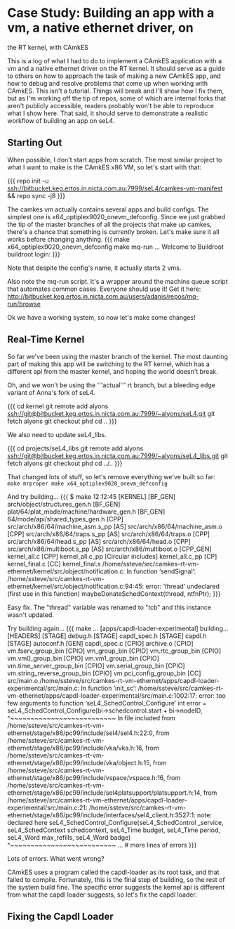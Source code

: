 # Case Study: Building an app with a vm, a native ethernet driver, on
the RT kernel, with CAmkES


This is a log of what I had to do to implement a CAmkES application with
a vm and a native ethernet driver on the RT kernel. It should serve as a
guide to others on how to approach the task of making a new CAmkES app,
and how to debug and resolve problems that come up when working with
CAmkES. This isn't a tutorial. Things will break and I'll show how I fix
them, but as I'm working off the tip of repos, some of which are
internal forks that aren't publicly accessible, readers probably won't
be able to reproduce what I show here. That said, it should serve to
demonstrate a realistic workflow of building an app on seL4.

## Starting Out


When possible, I don't start apps from scratch. The most similar project
to what I want to make is the CAmkES x86 VM, so let's start with that:

{{{ repo init -u
<ssh://bitbucket.keg.ertos.in.nicta.com.au:7999/seL4/camkes-vm-manifest>
&& repo sync -j8 }}}

The camkes vm actually contains several apps and build configs. The
simplest one is x64_optiplex9020_onevm_defconfig. Since we just
grabbed the tip of the master branches of all the projects that make up
camkes, there's a chance that something is currently broken. Let's make
sure it all works before changing anything. {{{ make
x64_optiplex9020_onevm_defconfig make mq-run ... Welcome to Buildroot
buildroot login: }}}

Note that despite the config's name, it actually starts 2 vms.

Also note the mq-run script. It's a wrapper around the machine queue
script that automates common cases. Everyone should use it! Get it here:
<http://bitbucket.keg.ertos.in.nicta.com.au/users/adanis/repos/mq-run/browse>

Ok we have a working system, so now let's make some changes!

## Real-Time Kernel


So far we've been using the master branch of the kernel. The most
daunting part of making this app will be switching to the RT kernel,
which has a different api from the master kernel, and hoping the world
doesn't break.

Oh, and we won't be using the '''actual''' rt branch, but a bleeding
edge variant of Anna's fork of seL4.

{{{ cd kernel git remote add alyons
<ssh://git@bitbucket.keg.ertos.in.nicta.com.au:7999/~alyons/seL4.git>
git fetch alyons git checkout phd cd .. }}}

We also need to update seL4_libs.

{{{ cd projects/seL4_libs git remote add alyons
<ssh://git@bitbucket.keg.ertos.in.nicta.com.au:7999/~alyons/seL4_libs.git>
git fetch alyons git checkout phd cd ../.. }}}

That changed lots of stuff, so let's remove everything we've built so
far: ` make mrproper make x64_optiplex9020_onevm_defconfig `

And try building... {{{ \$ make 12:12:45 \[KERNEL\] \[BF_GEN\]
arch/object/structures_gen.h \[BF_GEN\]
plat/64/plat_mode/machine/hardware_gen.h \[BF_GEN\]
64/mode/api/shared_types_gen.h \[CPP\]
src/arch/x86/64/machine_asm.s_pp \[AS\] src/arch/x86/64/machine_asm.o
\[CPP\] src/arch/x86/64/traps.s_pp \[AS\] src/arch/x86/64/traps.o
\[CPP\] src/arch/x86/64/head.s_pp \[AS\] src/arch/x86/64/head.o \[CPP\]
src/arch/x86/multiboot.s_pp \[AS\] src/arch/x86/multiboot.o
\[CPP_GEN\] kernel_all.c \[CPP\] kernel_all.c_pp \[Circular
includes\] kernel_all.c_pp \[CP\] kernel_final.c \[CC\]
kernel_final.s
/home/ssteve/src/camkes-rt-vm-ethernet/kernel/src/object/notification.c:
In function ‘sendSignal’:
/home/ssteve/src/camkes-rt-vm-ethernet/kernel/src/object/notification.c:94:45:
error: ‘thread’ undeclared (first use in this function)
maybeDonateSchedContext(thread, ntfnPtr); }}}

Easy fix. The "thread" variable was renamed to "tcb" and this instance
wasn't updated.

Try building again... {{{ make ... \[apps/capdl-loader-experimental\]
building... \[HEADERS\] \[STAGE\] debug.h \[STAGE\] capdl_spec.h
\[STAGE\] capdl.h \[STAGE\] autoconf.h \[GEN\] capdl_spec.c \[CPIO\]
archive.o \[CPIO\] vm.fserv_group_bin \[CPIO\] vm_group_bin \[CPIO\]
vm.rtc_group_bin \[CPIO\] vm.vm0_group_bin \[CPIO\]
vm.vm1_group_bin \[CPIO\] vm.time_server_group_bin \[CPIO\]
vm.serial_group_bin \[CPIO\] vm.string_reverse_group_bin \[CPIO\]
vm.pci_config_group_bin \[CC\] src/main.o
/home/ssteve/src/camkes-rt-vm-ethernet/apps/capdl-loader-experimental/src/main.c:
In function ‘init_sc’:
/home/ssteve/src/camkes-rt-vm-ethernet/apps/capdl-loader-experimental/src/main.c:1002:17:
error: too few arguments to function ‘seL4_SchedControl_Configure’ int
error = seL4_SchedControl_Configure(bi-&gt;schedcontrol.start +
bi-&gt;nodeID, \^\~\~\~\~\~\~\~\~\~\~\~\~\~\~\~\~\~\~\~\~\~\~\~\~\~\~ In
file included from
/home/ssteve/src/camkes-rt-vm-ethernet/stage/x86/pc99/include/sel4/sel4.h:22:0,
from
/home/ssteve/src/camkes-rt-vm-ethernet/stage/x86/pc99/include/vka/vka.h:16,
from
/home/ssteve/src/camkes-rt-vm-ethernet/stage/x86/pc99/include/vka/object.h:15,
from
/home/ssteve/src/camkes-rt-vm-ethernet/stage/x86/pc99/include/vspace/vspace.h:16,
from
/home/ssteve/src/camkes-rt-vm-ethernet/stage/x86/pc99/include/sel4platsupport/platsupport.h:14,
from
/home/ssteve/src/camkes-rt-vm-ethernet/apps/capdl-loader-experimental/src/main.c:21:
/home/ssteve/src/camkes-rt-vm-ethernet/stage/x86/pc99/include/interfaces/sel4_client.h:3527:1:
note: declared here seL4_SchedControl_Configure(seL4_SchedControl
\_service, seL4_SchedContext schedcontext, seL4_Time budget,
seL4_Time period, seL4_Word max_refills, seL4_Word badge)
\^\~\~\~\~\~\~\~\~\~\~\~\~\~\~\~\~\~\~\~\~\~\~\~\~\~\~ ... \# more lines
of errors }}}

Lots of errors. What went wrong?

CAmkES uses a program called the capdl-loader as its root task, and that
failed to compile. Fortunately, this is the final step of building, so
the rest of the system build fine. The specific error suggests the
kernel api is different from what the capdl loader suggests, so let's
fix the capdl loader.

## Fixing the Capdl Loader

